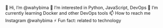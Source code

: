 👋 Hi, I’m @wahybima
👀 I’m interested in Python, JavaScript, DevOps
🌱 I’m currently learning Docker and other DevOps tools
📫 How to reach me Instagram @wahybima
⚡ Fun fact: related to technology

<!---
wahybima/wahybima is a ✨ special ✨ repository because its `README.md` (this file) appears on your GitHub profile.
You can click the Preview link to take a look at your changes.
--->

